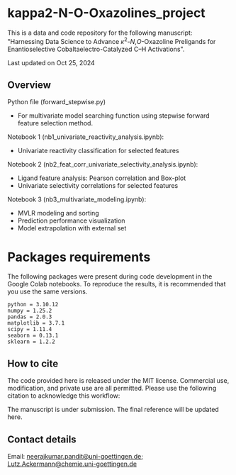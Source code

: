 # kappa2-N-O-Oxazolines_project
This is a data and code repository for the following manuscript:<br>
"Harnessing Data Science to Advance <i>κ</i><sup>2</sup>-<i>N</i>,<i>O</i>-Oxazoline Preligands for Enantioselective Cobaltaelectro-Catalyzed C–H Activations".


Last updated on Oct 25, 2024

## Overview
Python file (forward_stepwise.py)
- For multivariate model searching function using stepwise forward feature selection method.

Notebook 1 (nb1_univariate_reactivity_analysis.ipynb):
- Univariate reactivity classification for selected features

Notebook 2 (nb2_feat_corr_univariate_selectivity_analysis.ipynb):
- Ligand feature analysis: Pearson correlation and Box-plot
- Univariate selectivity correlations for selected features

Notebook 3 (nb3_multivariate_modeling.ipynb):
- MVLR modeling and sorting 
- Prediction performance visualization
- Model extrapolation with external set
 
# Packages requirements
The following packages were present during code development in the Google Colab notebooks. To reproduce the results, it is recommended that you use the same versions.
```
python = 3.10.12
numpy = 1.25.2  
pandas = 2.0.3 
matplotlib = 3.7.1
scipy = 1.11.4 
seaborn = 0.13.1 
sklearn = 1.2.2  
```

## How to cite
The code provided here is released under the MIT license. Commercial use, modification, and private use are all permitted. Please use the following citation to acknowledge this workflow:

The manuscript is under submission. The final reference will be updated here.

## Contact details
Email: neerajkumar.pandit@uni-goettingen.de; Lutz.Ackermann@chemie.uni-goettingen.de

